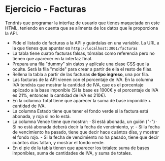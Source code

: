 # Ejercicio - Facturas

Tendrás que programar la interfaz de usuario que tienes maquetada en este HTML, teniendo en cuenta que se alimenta de los datos que le proporciona la API.

- Pide el listado de facturas a la API y guárdalas en una variable. La URL a la que tienes que apuntar es `http://localhost:3001/facturas`
- La tabla tiene cuatro facturas falsas, tómalas como referencia pero no tienen que aparecer en la interfaz final.
- Prepara una fila "dummy" sin datos y aplícale una clase CSS que la oculte. Será la fila "molde" para crear a partir de ella el resto de filas.
- Rellena la tabla a partir de las facturas **de tipo ingreso**, una por fila.
- Las facturas de la API vienen con el porcentaje de IVA. En la columna IVA tendrás que mostrar la cantidad de IVA, que es el porcentaje aplicado a la base imponible (Si la base es 1000€ y el porcentaje de IVA es 21%, entonces la cantidad de IVA es 210€).
- En la columna Total tiene que aparecer la suma de base imponible + cantidad de IVA.
- La columna Estado tiene que tener el fondo verde si la factura está abonada, y roja si no lo está.
- La columna Vence tiene que mostrar:
    · Si está abonada, un guión ("-")
    · Si no está abonada deberá decir la fecha de vencimiento, y:
      - Si la fecha de vencimiento ha pasado, tiene que decir hace cuántos días, y mostrar el fondo rojo.
      - Si la fecha de vencimiento no ha pasado, tiene que decir cuántos días faltan, y mostrar el fondo verde.
- En el pie de la tabla tienen que aparecer los totales: suma de bases imponibles, suma de cantidades de IVA, y suma de totales.
